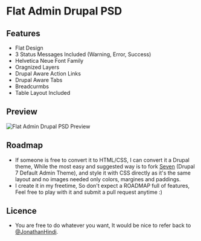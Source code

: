 # Flat Admin Drupal PSD

## Features
* Flat Design
* 3 Status Messages Included (Warning, Error, Success)
* Helvetica Neue Font Family
* Oragnized Layers
* Drupal Aware Action Links
* Drupal Aware Tabs
* Breadcurmbs
* Table Layout Included

## Preview

![Flat Admin Drupal PSD Preview](https://raw.github.com/JonathanHindi/Flat-Admin-Drupal-PSD/master/preview.jpg)

## Roadmap
* If someone is free to convert it to HTML/CSS, I can convert it a Drupal theme, While the most easy and suggested way is to fork [Seven](https://drupal.org/project/seven) (Drupal 7 Default Admin Theme), and style it with CSS directly as it's the same layout and no images needed only colors, margines and paddings.
* I create it in my freetime, So don't expect a ROADMAP full of features, Feel free to play with it and submit a pull request anytime :)

## Licence
* You are free to do whatever you want, It would be nice to refer back to [@JonathanHindi](http://twitter.com/JonathanHindi).